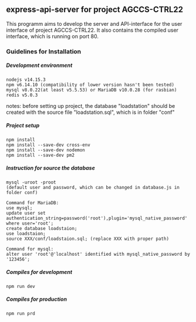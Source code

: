 ## express-api-server for project AGCCS-CTRL22
This programm aims to develop the server and API-interface for the user interface of project AGCCS-CTRL22. It also contains the compiled user interface, which is running on port 80.

### Guidelines for Installation

##### Development environment
```
nodejs v14.15.3
npm v6.14.10 (compatibility of lower version hasn't been tested)
mysql v8.0.22(at least v5.5.53) or MariaDB v10.0.28 (for rasbian) 
redis v5.0.3
```
notes:
before setting up project, 
the database "loadstation" should be created with the source file "loadstation.sql", which is in folder "conf"

##### Project setup
```
npm install
npm install --save-dev cross-env
npm install --save-dev nodemon
npm install --save-dev pm2
```
##### Instruction for source the database
```
mysql -uroot -proot 
(default user and password, which can be changed in database.js in folder conf)

Command for MariaDB:
use mysql;
update user set authentication_string=password('root'),plugin='mysql_native_password' where user='root';
create database loadstaion;
use loadstaion;
source XXX/conf/loadstaion.sql; (replace XXX with proper path)

Command for mysql:
alter user 'root'@'localhost' identified with mysql_native_password by '123456';

```

##### Compiles for development
```
npm run dev
```

##### Compiles for production
```
npm run prd
```
